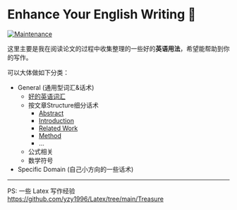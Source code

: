 # Enhance Your English Writing :punch:

[![Maintenance](https://img.shields.io/badge/Maintained%3F-yes-green.svg)](https://GitHub.com/Naereen/StrapDown.js/graphs/commit-activity)



这里主要是我在阅读论文的过程中收集整理的一些好的**英语用法**，希望能帮助到你的写作。



可以大体做如下分类：

- General (通用型词汇&话术)
  - [好的英语词汇](./0-好的英语词汇.md)
  - 按文章Structure细分话术
    - [Abstract](./1-Abstract.md)
    - [Introduction](./2-Introduction.md)
    - [Related Work](./3-Related-Work.md)
    - [Method](./4-Method.md)
    - ...
  - 公式相关
  - 数学符号
- Specific Domain (自己小方向的一些话术)



---

PS: 一些 Latex 写作经验 https://github.com/yzy1996/Latex/tree/main/Treasure
